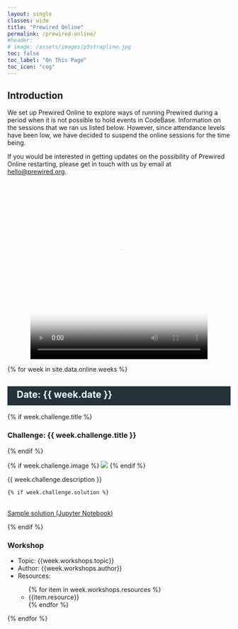 ```yaml
---
layout: single
classes: wide
title: "Prewired Online"
permalink: /prewired-online/
#header:
# image: /assets/images/p5strapline.jpg
toc: false
toc_label: "On This Page"
toc_icon: "cog"
---
```


<!--![5.js @ Prewired Online](/assets/images/p5strapline.jpg){: .align-center}-->

## Introduction

We set up Prewired Online to explore ways of running Prewired during a period
when it is not possible to hold events in CodeBase. Information on the
sessions that we ran us listed below. However, since attendance levels have
been low, we have decided to suspend the online sessions for the time being.

If you would be interested in getting updates on the possibility of Prewired
Online restarting, please get in touch with us by email at <a href="mailto:hello@prewired.org">hello@prewired.org</a>.

 <!-- We are using the Blackboard Collaborate videoconference platform which enables participants to join the sessions via a web browser (currently, we recommend using Chrome). -->

<!-- Make sure you sign up to <a href="https://eepurl.com/dv2dPb" target="_blank">our mailing list</a> to get registration details for Prewired Online. A link for joining the session will be sent out to all registered participants. -->

<!-- Over the coming weeks, we will focus on creating digital art and games with [p5.js](https://p5js.org). We will run two strands in parallel, one for newcomers to coding and another for more experienced programmers.  -->

<div align="center">
<video width="400" height="400" controls="controls" poster="/assets/images/face-thumbnail.png">
  <source src="/assets/images/make-a-face.mp4" type="video/mp4">
  	 Sorry, your browser doesn't support HTML5 videos.
</video>
</div>


<!-- The current structure of the sessions is roughly the following:
<ul>
	<li>Introduction to the session</li>
	<li>Round-up of news and what we've each been doing recently</li>
	<li>Breakout rooms on using p5.js</li>
	<li>Review of the session and feedback</li>
</ul>


On the rest of this page, we will list topics and resources for the sessions on week-by-week basis. -->

{% for week in site.data.online.weeks %}
<h2 style="padding-left: 1em;background: #263238;color: #eeffff;line-height: 1.8;padding-bottom: .25em;">
Date: {{ week.date }}
</h2>

{% if week.challenge.title %}
<h3>Challenge: {{ week.challenge.title }}</h3>
{% endif %}

{% if week.challenge.image %}
<img src="{{week.challenge.image | absolute_url}}">
{% endif %}
<p>
    {{ week.challenge.description }}

	{% if week.challenge.solution %}
<br/>
	<a href ="{{week.challenge.solution}}">Sample solution (Jupyter Notebook)</a>
</p>
{% endif %}

<h3>Workshop</h3>
<ul>
<li>Topic: {{week.workshops.topic}}</li>
<li>Author: {{week.workshops.author}}</li>
<li>Resources:</li>
<ul>
{% for item in week.workshops.resources %}
<li>{{item.resource}}</li>
{% endfor %}
</ul>
</ul>
{% endfor %}


